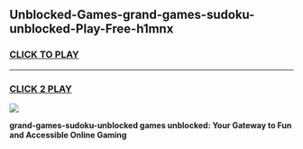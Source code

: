 
## Unblocked-Games-grand-games-sudoku-unblocked-Play-Free-h1mnx
<h3>
<a href="https://premium76.site?title=grand-games-sudoku-unblocked&ref=10A">CLICK TO PLAY</a></h3>
<hr>

<h3>
<a href="https://premium76.site?title=grand-games-sudoku-unblocked&ref=10A">CLICK 2 PLAY</a>
  
</h3>

<a href="https://premium76.site?title=grand-games-sudoku-unblocked&ref=10A"><img src="https://clearcache.store/games.png"></a>


**grand-games-sudoku-unblocked games unblocked: Your Gateway to Fun and Accessible Online Gaming**
